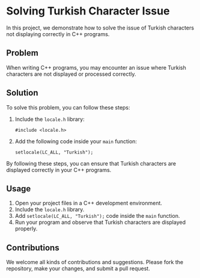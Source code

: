# Solving Turkish Character Issue

In this project, we demonstrate how to solve the issue of Turkish characters not displaying correctly in C++ programs.

## Problem

When writing C++ programs, you may encounter an issue where Turkish characters are not displayed or processed correctly.

## Solution

To solve this problem, you can follow these steps:

1. Include the `locale.h` library:
   
   ```
   #include <locale.h>
   ```

2. Add the following code inside your `main` function:

   ```
   setlocale(LC_ALL, "Turkish");
   ```

By following these steps, you can ensure that Turkish characters are displayed correctly in your C++ programs.

## Usage

1. Open your project files in a C++ development environment.
2. Include the `locale.h` library.
3. Add `setlocale(LC_ALL, "Turkish");` code inside the `main` function.
4. Run your program and observe that Turkish characters are displayed properly.

## Contributions

We welcome all kinds of contributions and suggestions. Please fork the repository, make your changes, and submit a pull request.
